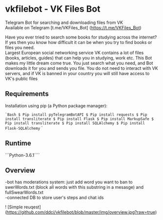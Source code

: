 # vkfilebot - VK Files Bot
Telegram Bot for searching and downloading files from VK <br>
Available on Telegram [t.me/VKFiles_Bot] (https://t.me/VKFiles_Bot) <br>

Have you ever tried to search some books for studying across the internet? If yes then you know how difficult it can be when you try to find books or files you need.<br> Largest European social networking service VK contains a lot of files (books, articles, guides) that can help you in studying, work etc.
This Bot makes my little dream come true. You just search what you need, and Bot downloads it for you and sends you file.
You do not need to interact with VK servers, and if VK is banned in your country you will still have access to VK's public files


## Requirements
Installation using pip (a Python package manager): <br>

`` `Bash
$ Pip install pyTelegramBotAPI
$ Pip install requests
$ Pip install transliterate
$ Pip install Flask
$ Pip install MarkupSafe
$ Pip install transliterate
$ Pip install SQLAlchemy
$ Pip install Flask-SQLAlchemy
`` `
## Runtime
```Python-3.6.1````

## Overview

-bot has moderations system: just add word you want to ban to swerWords.txt (block all words with this substring in a mesasge) and fullSwearWords.txt <br>
-connected DB to store user's steps and chat ids


! [Simple reuqest] (https://github.com/ddci/vkfilebot/blob/master/img/overview.jpg?raw=true)